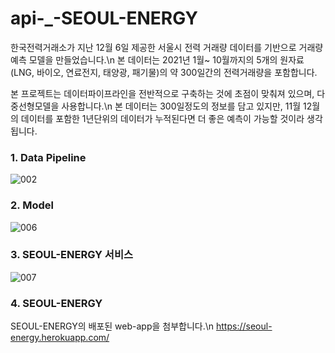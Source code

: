 # api-_-SEOUL-ENERGY

한국전력거래소가 지난 12월 6일 제공한 서울시 전력 거래량 데이터를 기반으로 거래량 예측 모델을 만들었습니다.\n
본 데이터는 2021년 1월~ 10월까지의 5개의 원자료 (LNG, 바이오, 연료전지, 태양광, 패기물)의 약 300일간의 전력거래량을 포함합니다.

본 프로젝트는 데이터파이프라인을 전반적으로 구축하는 것에 초점이 맞춰져 있으며, 
다중선형모델을 사용합니다.\n
본 데이터는 300일정도의 정보를 담고 있지만, 11월 12월의 데이터를 포함한 1년단위의 데이터가 누적된다면 더 좋은 예측이 가능할 것이라 생각됩니다.

### 1. Data Pipeline
![002](https://user-images.githubusercontent.com/89770691/145943757-6206033a-e9af-46dc-87dd-c33a26bdb413.jpg)

### 2. Model
![006](https://user-images.githubusercontent.com/89770691/145943998-c5e4cbd9-b705-4277-a9a1-23aef7deff36.jpg)

### 3. SEOUL-ENERGY 서비스
![007](https://user-images.githubusercontent.com/89770691/145944191-2bececfa-7340-461f-8664-a7ae072b198e.jpg)

### 4. SEOUL-ENERGY
SEOUL-ENERGY의 배포된 web-app을 첨부합니다.\n
https://seoul-energy.herokuapp.com/
